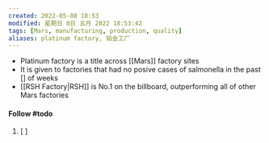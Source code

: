 ```yaml
---
created: 2022-05-08 18:53
modified: 星期日 8日 五月 2022 18:53:42
tags: [Mars, manufacturing, production, quality]
aliases: platinum factory, 铂金工厂
---
```


- Platinum factory is a title across [[Mars]] factory sites
- It is given to factories that had no posive cases of salmonella in the past [] of weeks
- [[RSH Factory|RSH]] is No.1 on the billboard, outperforming all of other Mars factories


#### Follow #todo 
1. [ ] 